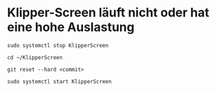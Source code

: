 # Klipper-Screen läuft nicht oder hat eine hohe Auslastung

```
sudo systemctl stop KlipperScreen
```

```
cd ~/KlipperScreen
```

```
git reset --hard <commit>
```

```
sudo systemctl start KlipperScreen
```
